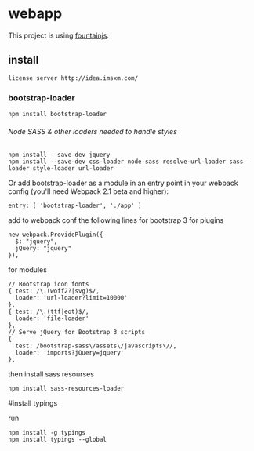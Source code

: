 # webapp

This project is using [fountainjs](http://fountainjs.io/).

## install
````
license server http://idea.imsxm.com/
````  
### bootstrap-loader
````
npm install bootstrap-loader
````
###### Node SASS & other loaders needed to handle styles
````
npm install --save-dev jquery
npm install --save-dev css-loader node-sass resolve-url-loader sass-loader style-loader url-loader
````
Or add bootstrap-loader as a module in an entry point in your webpack config (you'll need Webpack 2.1 beta and higher):
````
entry: [ 'bootstrap-loader', './app' ]
````
add to webpack conf the following lines for bootstrap 3
for plugins
````
new webpack.ProvidePlugin({
  $: "jquery",
  jQuery: "jquery"
}),
````
for modules
```` 
// Bootstrap icon fonts
{ test: /\.(woff2?|svg)$/,
  loader: 'url-loader?limit=10000'
},
{ test: /\.(ttf|eot)$/,
  loader: 'file-loader'
},
// Serve jQuery for Bootstrap 3 scripts
{
  test: /bootstrap-sass\/assets\/javascripts\//,
  loader: 'imports?jQuery=jquery'
},
````

then install sass resourses
````
npm install sass-resources-loader
````


#install typings

run
````
npm install -g typings
npm install typings --global
````
